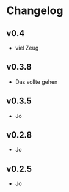 # Changelog

## v0.4
- viel Zeug

## v0.3.8
- Das sollte gehen

## v0.3.5
- Jo

## v0.2.8
- Jo

## v0.2.5
- Jo

